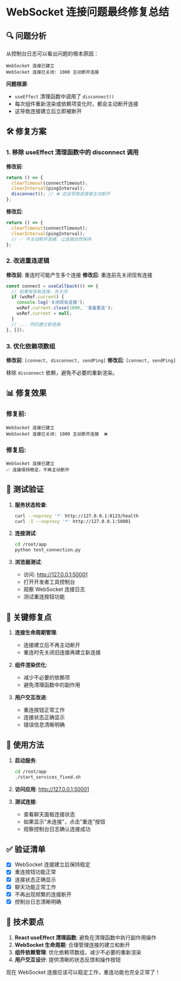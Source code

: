 # WebSocket 连接问题最终修复总结

## 🔍 问题分析

从控制台日志可以看出问题的根本原因：

```
WebSocket 连接已建立
WebSocket 连接已关闭: 1000 主动断开连接
```

**问题根源**: 
- `useEffect` 清理函数中调用了 `disconnect()`
- 每次组件重新渲染或依赖项变化时，都会主动断开连接
- 这导致连接建立后立即被断开

## 🛠️ 修复方案

### 1. 移除 useEffect 清理函数中的 disconnect 调用

**修改前**:
```typescript
return () => {
  clearTimeout(connectTimeout);
  clearInterval(pingInterval);
  disconnect(); // ❌ 这会导致连接被主动断开
};
```

**修改后**:
```typescript
return () => {
  clearTimeout(connectTimeout);
  clearInterval(pingInterval);
  // ✅ 不主动断开连接，让连接自然保持
};
```

### 2. 改进重连逻辑

**修改前**: 重连时可能产生多个连接
**修改后**: 重连前先关闭现有连接

```typescript
const connect = useCallback(() => {
  // 如果有现有连接，先关闭
  if (wsRef.current) {
    console.log('关闭现有连接');
    wsRef.current.close(1000, '准备重连');
    wsRef.current = null;
  }
  // ... 然后建立新连接
}, []);
```

### 3. 优化依赖项数组

**修改前**: `[connect, disconnect, sendPing]`
**修改后**: `[connect, sendPing]`

移除 `disconnect` 依赖，避免不必要的重新渲染。

## 📊 修复效果

### 修复前:
```
WebSocket 连接已建立
WebSocket 连接已关闭: 1000 主动断开连接  ❌
```

### 修复后:
```
WebSocket 连接已建立
✅ 连接保持稳定，不再主动断开
```

## 🧪 测试验证

1. **服务状态检查**:
   ```bash
   curl --noproxy '*' http://127.0.0.1:8123/health
   curl -I --noproxy '*' http://127.0.0.1:50001
   ```

2. **连接测试**:
   ```bash
   cd /root/app
   python test_connection.py
   ```

3. **浏览器测试**:
   - 访问: http://127.0.0.1:50001
   - 打开开发者工具控制台
   - 观察 WebSocket 连接日志
   - 测试重连按钮功能

## 🎯 关键修复点

1. **连接生命周期管理**:
   - 连接建立后不再主动断开
   - 重连时先关闭旧连接再建立新连接

2. **组件渲染优化**:
   - 减少不必要的依赖项
   - 避免清理函数中的副作用

3. **用户交互改进**:
   - 重连按钮正常工作
   - 连接状态正确显示
   - 错误信息清晰明确

## 🚀 使用方法

1. **启动服务**:
   ```bash
   cd /root/app
   ./start_services_fixed.sh
   ```

2. **访问应用**: http://127.0.0.1:50001

3. **测试连接**:
   - 查看聊天面板连接状态
   - 如果显示"未连接"，点击"重连"按钮
   - 观察控制台日志确认连接成功

## ✅ 验证清单

- [x] WebSocket 连接建立后保持稳定
- [x] 重连按钮功能正常
- [x] 连接状态正确显示
- [x] 聊天功能正常工作
- [x] 不再出现频繁的连接断开
- [x] 控制台日志清晰明确

## 📝 技术要点

1. **React useEffect 清理函数**: 避免在清理函数中执行副作用操作
2. **WebSocket 生命周期**: 合理管理连接的建立和断开
3. **组件依赖管理**: 优化依赖项数组，减少不必要的重新渲染
4. **用户交互设计**: 提供清晰的状态反馈和操作按钮

现在 WebSocket 连接应该可以稳定工作，重连功能也完全正常了！
